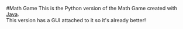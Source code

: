 #Math Game
This is the Python version of the Math Game created with <a href="https://github.com/rioscesar/MathSpeedGame">Java</a>.<br>
This version has a GUI attached to it so it's already better! 

